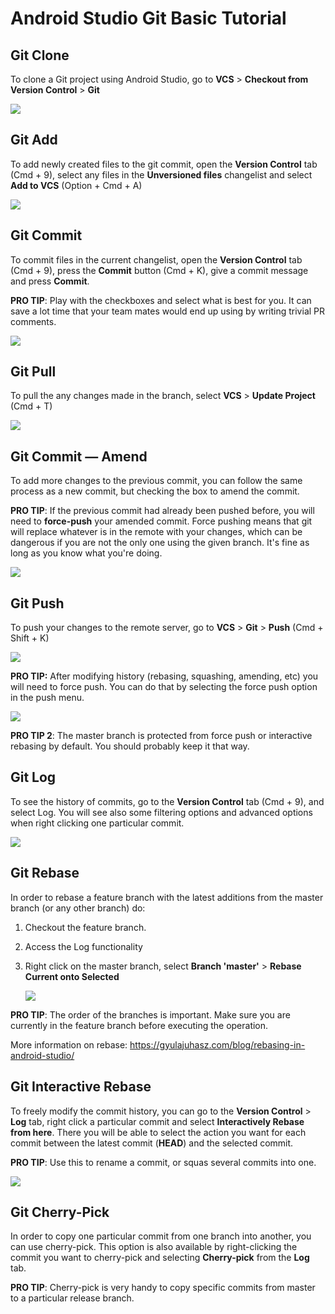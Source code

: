 # Android Studio Git Basic Tutorial

## Git Clone

To clone a Git project using Android Studio, go to **VCS** > **Checkout from Version Control** > **Git**

![](https://tva1.sinaimg.cn/large/0082zybpgy1gc822k446cj30ez0ef76g.jpg)

## Git Add

To add newly created files to the git commit, open the **Version Control** tab (Cmd + 9), select any files in the **Unversioned files** changelist and select **Add to VCS** (Option + Cmd + A)

![](https://tva1.sinaimg.cn/large/0082zybpgy1gc8256xyh5j30bq08tjse.jpg)

## Git Commit

To commit files in the current changelist, open the **Version Control** tab (Cmd + 9), press the **Commit** button (Cmd + K), give a commit message and press **Commit**.

**PRO TIP**: Play with the checkboxes and select what is best for you. It can save a lot time that your team mates would end up using by writing trivial PR comments.

![](https://tva1.sinaimg.cn/large/0082zybpgy1gc82c28ijgj30m40moq60.jpg)

## Git Pull

To pull the any changes made in the branch, select **VCS** > **Update Project** (Cmd + T)

![](https://tva1.sinaimg.cn/large/0082zybpgy1gc82m1yld6j30an059wfa.jpg)

## Git Commit — Amend

To add more changes to the previous commit, you can follow the same process as a new commit, but checking the box to amend the commit. 

**PRO TIP**: If the previous commit had already been pushed before, you will need to **force-push** your amended commit. Force pushing means that git will replace whatever is in the remote with your changes, which can be dangerous if you are not the only one using the given branch. It's fine as long as you know what you're doing.

![](https://tva1.sinaimg.cn/large/0082zybpgy1gc82rpy4hpj30ko0amta7.jpg)

## Git Push

To push your changes to the remote server, go to **VCS** > **Git** > **Push** (Cmd + Shift + K)

![](https://tva1.sinaimg.cn/large/0082zybpgy1gc82y1th1sj30j90duq72.jpg)

**PRO TIP:** After modifying history (rebasing, squashing, amending, etc) you will need to force push. You can do that by selecting the force push option in the push menu.

![](https://tva1.sinaimg.cn/large/0082zybpgy1gc837mmm2zj308k04cjrt.jpg)

**PRO TIP 2**: The master branch is protected from force push or interactive rebasing by default. You should probably keep it that way.

## Git Log

To see the history of commits, go to the **Version Control** tab (Cmd + 9), and select Log. You will see also some filtering options and advanced options when right clicking one particular commit.

![](https://tva1.sinaimg.cn/large/0082zybpgy1gc83dhkp99j309f07sq36.jpg)

## Git Rebase

In order to rebase a feature branch with the latest additions from the master branch (or any other branch) do:

1. Checkout the feature branch.

2. Access the Log functionality

3. Right click on the master branch, select **Branch 'master'** > **Rebase Current onto Selected**

   ![](https://tva1.sinaimg.cn/large/0082zybpgy1gc83l1tvepj30i408gq4h.jpg)

**PRO TIP**: The order of the branches is important. Make sure you are currently in the feature branch before executing the operation.

More information on rebase: <https://gyulajuhasz.com/blog/rebasing-in-android-studio/>

## Git Interactive Rebase

To freely modify the commit history, you can go to the **Version Control** > **Log** tab, right click a particular commit and select **Interactively Rebase from here**. There you will be able to select the action you want for each commit between the latest commit (**HEAD**) and the selected commit.

**PRO TIP**: Use this to rename a commit, or squas several commits into one.

![](https://tva1.sinaimg.cn/large/0082zybpgy1gc83sk5ze8j30b508u3ze.jpg)

## Git Cherry-Pick

In order to copy one particular commit from one branch into another, you can use cherry-pick. This option is also available by right-clicking the commit you want to cherry-pick and selecting **Cherry-pick** from the **Log** tab.

**PRO TIP**: Cherry-pick is very handy to copy specific commits from master to a particular release branch.

